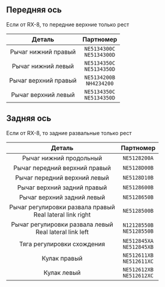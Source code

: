 ## Передняя ось

Если от RX-8, то передние верхние только рест

| Деталь | Партномер |
|:-:|:-:|
| Рычаг нижний правый | `NE5134300C`<br>`NE5134300D` |
| Рычаг нижний левый | `NE5134350C`<br>`NE5134350D` |
| Рычаг верхний правый | `NE5134200B`<br>`NH4234200` |
| Рычаг верхний левый | `NE5134350C`<br>`NE5134350D` |

## Задняя ось

Если от RX-8, то задние развальные только рест

| Деталь | Партномер |
|:-:|:-:|
| Рычаг нижний продольный | `NE5128200A` |
| Рычаг передний верхний правый | `NE5128D00B` |
| Рычаг передний верхний левый | `NE5128D10B` |
| Рычаг верхний задний правый | `NE5128600B` |
| Рычаг верхний задний левый | `NE5128650B` |
| Рычаг регулировки развала правый<br>Real lateral link right | `NE5128500B` |
| Рычаг регулировки развала левый<br>Real lateral link left  | `N12128550B`<br>`NE5128550B` |
| Тяга регулировки схождения | `NE512845XA`<br>`NE512845XB` |
| Кулак правый | `NE512611XB`<br>`NE512611XC` |
| Кулак левый | `NE512612XB`<br>`NE512612XC` |